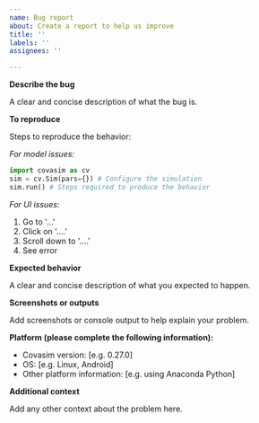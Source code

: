 ```yaml
---
name: Bug report
about: Create a report to help us improve
title: ''
labels: ''
assignees: ''

---
```


**Describe the bug**

A clear and concise description of what the bug is.

**To reproduce**

Steps to reproduce the behavior:

_For model issues:_
```python
import covasim as cv
sim = cv.Sim(pars={}) # Configure the simulation
sim.run() # Steps required to produce the behavior
```

_For UI issues:_
1. Go to '...'
2. Click on '....'
3. Scroll down to '....'
4. See error

**Expected behavior**

A clear and concise description of what you expected to happen.

**Screenshots or outputs**

Add screenshots or console output to help explain your problem.

**Platform (please complete the following information):**
 - Covasim version: [e.g. 0.27.0]
 - OS: [e.g. Linux, Android]
 - Other platform information: [e.g. using Anaconda Python]

**Additional context**

Add any other context about the problem here.
